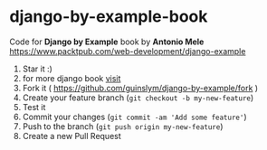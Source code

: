 # django-by-example-book
Code for **Django by Example** book by __Antonio Mele__ https://www.packtpub.com/web-development/django-example

1. Star it :)
2. for more django book [visit](https://www.packtpub.com/web-development/django-example)
2. Fork it ( https://github.com/guinslym/django-by-example/fork )
3. Create your feature branch (`git checkout -b my-new-feature`)
4. Test it
5. Commit your changes (`git commit -am 'Add some feature'`)
6. Push to the branch (`git push origin my-new-feature`)
7. Create a new Pull Request
